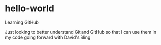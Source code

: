 # hello-world

Learning GitHub

Just looking to better understand Git and GitHub so that I can use them in my code going forward with David's Sling
